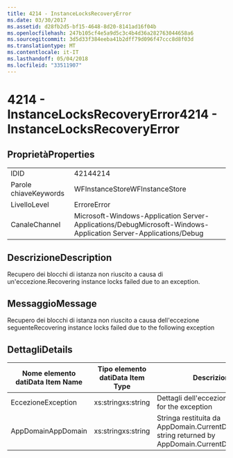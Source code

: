 ```yaml
---
title: 4214 - InstanceLocksRecoveryError
ms.date: 03/30/2017
ms.assetid: d28fb2d5-bf15-4648-8d20-8141ad16f04b
ms.openlocfilehash: 247b105cf4e5a9d5c3c4b4d36a282763044658a6
ms.sourcegitcommit: 3d5d33f384eeba41b2dff79d096f47ccc8d8f03d
ms.translationtype: MT
ms.contentlocale: it-IT
ms.lasthandoff: 05/04/2018
ms.locfileid: "33511907"
---
```

# <a name="4214---instancelocksrecoveryerror"></a><span data-ttu-id="d1c6e-102">4214 - InstanceLocksRecoveryError</span><span class="sxs-lookup"><span data-stu-id="d1c6e-102">4214 - InstanceLocksRecoveryError</span></span>
## <a name="properties"></a><span data-ttu-id="d1c6e-103">Proprietà</span><span class="sxs-lookup"><span data-stu-id="d1c6e-103">Properties</span></span>  
  
|||  
|-|-|  
|<span data-ttu-id="d1c6e-104">ID</span><span class="sxs-lookup"><span data-stu-id="d1c6e-104">ID</span></span>|<span data-ttu-id="d1c6e-105">4214</span><span class="sxs-lookup"><span data-stu-id="d1c6e-105">4214</span></span>|  
|<span data-ttu-id="d1c6e-106">Parole chiave</span><span class="sxs-lookup"><span data-stu-id="d1c6e-106">Keywords</span></span>|<span data-ttu-id="d1c6e-107">WFInstanceStore</span><span class="sxs-lookup"><span data-stu-id="d1c6e-107">WFInstanceStore</span></span>|  
|<span data-ttu-id="d1c6e-108">Livello</span><span class="sxs-lookup"><span data-stu-id="d1c6e-108">Level</span></span>|<span data-ttu-id="d1c6e-109">Errore</span><span class="sxs-lookup"><span data-stu-id="d1c6e-109">Error</span></span>|  
|<span data-ttu-id="d1c6e-110">Canale</span><span class="sxs-lookup"><span data-stu-id="d1c6e-110">Channel</span></span>|<span data-ttu-id="d1c6e-111">Microsoft-Windows-Application Server-Applications/Debug</span><span class="sxs-lookup"><span data-stu-id="d1c6e-111">Microsoft-Windows-Application Server-Applications/Debug</span></span>|  
  
## <a name="description"></a><span data-ttu-id="d1c6e-112">Descrizione</span><span class="sxs-lookup"><span data-stu-id="d1c6e-112">Description</span></span>  
 <span data-ttu-id="d1c6e-113">Recupero dei blocchi di istanza non riuscito a causa di un'eccezione.</span><span class="sxs-lookup"><span data-stu-id="d1c6e-113">Recovering instance locks failed due to an exception.</span></span>  
  
## <a name="message"></a><span data-ttu-id="d1c6e-114">Messaggio</span><span class="sxs-lookup"><span data-stu-id="d1c6e-114">Message</span></span>  
 <span data-ttu-id="d1c6e-115">Recupero dei blocchi di istanza non riuscito a causa dell'eccezione seguente</span><span class="sxs-lookup"><span data-stu-id="d1c6e-115">Recovering instance locks failed due to the following exception</span></span>  
  
## <a name="details"></a><span data-ttu-id="d1c6e-116">Dettagli</span><span class="sxs-lookup"><span data-stu-id="d1c6e-116">Details</span></span>  
  
|<span data-ttu-id="d1c6e-117">Nome elemento dati</span><span class="sxs-lookup"><span data-stu-id="d1c6e-117">Data Item Name</span></span>|<span data-ttu-id="d1c6e-118">Tipo elemento dati</span><span class="sxs-lookup"><span data-stu-id="d1c6e-118">Data Item Type</span></span>|<span data-ttu-id="d1c6e-119">Descrizione</span><span class="sxs-lookup"><span data-stu-id="d1c6e-119">Description</span></span>|  
|--------------------|--------------------|-----------------|  
|<span data-ttu-id="d1c6e-120">Eccezione</span><span class="sxs-lookup"><span data-stu-id="d1c6e-120">Exception</span></span>|<span data-ttu-id="d1c6e-121">xs:string</span><span class="sxs-lookup"><span data-stu-id="d1c6e-121">xs:string</span></span>|<span data-ttu-id="d1c6e-122">Dettagli dell'eccezione.</span><span class="sxs-lookup"><span data-stu-id="d1c6e-122">The exception details for the exception</span></span>|  
|<span data-ttu-id="d1c6e-123">AppDomain</span><span class="sxs-lookup"><span data-stu-id="d1c6e-123">AppDomain</span></span>|<span data-ttu-id="d1c6e-124">xs:string</span><span class="sxs-lookup"><span data-stu-id="d1c6e-124">xs:string</span></span>|<span data-ttu-id="d1c6e-125">Stringa restituita da AppDomain.CurrentDomain.FriendlyName.</span><span class="sxs-lookup"><span data-stu-id="d1c6e-125">The string returned by AppDomain.CurrentDomain.FriendlyName.</span></span>|

